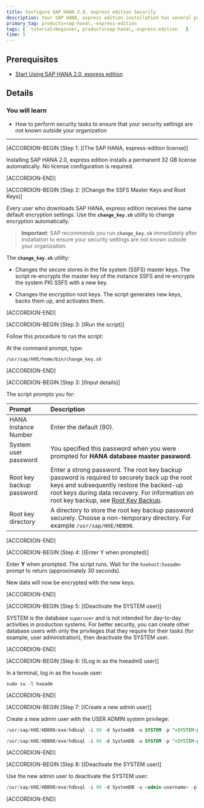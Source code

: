 ```yaml
---
title: Configure SAP HANA 2.0, express edition Security
description: Your SAP HANA, express edition installation has several preconfigured security settings. Before using SAP HANA, express edition, complete these security tasks.
primary_tag: products>sap-hana\,-express-edition  
tags: [  tutorial>beginner, products>sap-hana\,-express-edition   ]
time: 5
---
```


## Prerequisites  
- [Start Using SAP HANA 2.0, express edition](https://developers.sap.com/tutorials/hxe-ua-getting-started-vm.html)

## Details
### You will learn  
  - How to perform security tasks to ensure that your security settings are not known outside your organization


---

[ACCORDION-BEGIN [Step 1: ](The SAP HANA, express-edition license)]

Installing SAP HANA 2.0, express edition installs a permanent 32 GB license automatically. No license configuration is required.


[ACCORDION-END]

[ACCORDION-BEGIN [Step 2: ](Change the SSFS Master Keys and Root Keys)]

Every user who downloads SAP HANA, express edition receives the same default encryption settings. Use the **`change_key.sh`** utility to change encryption automatically.

>**Important**: SAP recommends you run **`change_key.sh`** immediately after installation to ensure your security settings are not known outside your organization.

The **`change_key.sh`** utility:

- Changes the secure stores in the file system (SSFS) master keys. The script re-encrypts the master key of the instance SSFS and re-encrypts the system PKI SSFS with a new key.

- Changes the encryption root keys. The script generates new keys, backs them up, and activates them.


[ACCORDION-END]

[ACCORDION-BEGIN [Step 3: ](Run the script)]

Follow this procedure to run the script:

At the command prompt, type:
```
/usr/sap/HXE/home/bin/change_key.sh
```


[ACCORDION-END]

[ACCORDION-BEGIN [Step 3: ](Input details)]

The script prompts you for:

Prompt         | Description  |
:-------------   | :-------------   |
HANA Instance Number       | Enter the default (90).
System user password  | You specified this password when you were prompted for **HANA database master password**.
Root key backup password            | Enter a strong password. The root key backup password is required to securely back up the root keys and subsequently restore the backed-up root keys during data recovery. For information on root key backup, see [Root Key Backup](https://help.sap.com/saphelp_hanaplatform/helpdata/en/39/730482d6944173b34c660c20963051/content.htm?frameset=/en/b3/0fda1483b34628802a8d62bd5d39df/frameset.htm&current_toc=/en/de/ec02ebbb57101483bdf3194c301d2e/plain.htm&node_id=81).
Root key directory                  | A directory to store the root key backup password securely. Choose a non-temporary directory. For example `/usr/sap/HXE/HDB90`.


[ACCORDION-END]

[ACCORDION-BEGIN [Step 4: ](Enter Y when prompted)]

Enter **Y** when prompted. The script runs. Wait for the `hxehost:hxeadm>` prompt to return (approximately 30 seconds).

New data will now be encrypted with the new keys.


[ACCORDION-END]

[ACCORDION-BEGIN [Step 5: ](Deactivate the SYSTEM user)]

SYSTEM is the database `superuser` and is not intended for day-to-day activities in production systems. For better security, you can create other database users with only the privileges that they require for their tasks (for example, user administration), then deactivate the SYSTEM user.


[ACCORDION-END]

[ACCORDION-BEGIN [Step 6: ](Log in as the hxeadmS user)]

In a terminal, log in as the `hxeadm` user:

`sudo su -l hxeadm`


[ACCORDION-END]

[ACCORDION-BEGIN [Step 7: ](Create a new admin user)]

Create a new admin user with the USER ADMIN system privilege:

``` SQL
/usr/sap/HXE/HDB90/exe/hdbsql -i 90 -d SystemDB -u SYSTEM -p "<SYSTEM-password>" "CREATE USER <admin-username> PASSWORD <admin-password> NO FORCE_FIRST_PASSWORD_CHANGE;"

/usr/sap/HXE/HDB90/exe/hdbsql -i 90 -d SystemDB -u SYSTEM -p "<SYSTEM-password>" "GRANT USER ADMIN TO <admin-username> WITH ADMIN OPTION;"
```


[ACCORDION-END]

[ACCORDION-BEGIN [Step 8: ](Deactivate the SYSTEM user)]

Use the new admin user to deactivate the SYSTEM user:

``` SQL
/usr/sap/HXE/HDB90/exe/hdbsql -i 90 -d SystemDB -u <admin-username> -p "<admin-password>" "ALTER USER SYSTEM DEACTIVATE USER NOW;"
```


[ACCORDION-END]

